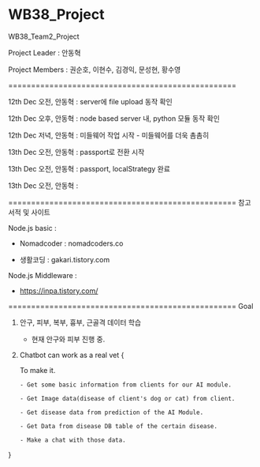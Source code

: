 # WB38_Project

WB38_Team2_Project

Project Leader : 안동혁

Project Members : 권순호, 이현수, 김경익, 문성현, 황수영

==================================================

12th Dec 오전, 안동혁 : server에 file upload 동작 확인

12th Dec 오후, 안동혁 : node based server 내, python 모듈 동작 확인

12th Dec 저녁, 안동혁 : 미들웨어 작업 시작 - 미들웨어를 더욱 촘촘히

13th Dec 오전, 안동혁 : passport로 전환 시작

13th Dec 오전, 안동혁 : passport, localStrategy 완료

13th Dec 오전, 안동혁 :

==================================================
참고 서적 및 사이트

Node.js basic :

- Nomadcoder : nomadcoders.co

- 생활코딩 : gakari.tistory.com

Node.js Middleware :

- https://inpa.tistory.com/

==================================================
Goal

1.  안구, 피부, 복부, 흉부, 근골격 데이터 학습

    - 현재 안구와 피부 진행 중.

2.  Chatbot can work as a real vet {

    To make it.

        - Get some basic information from clients for our AI module.

        - Get Image data(disease of client's dog or cat) from client.

        - Get disease data from prediction of the AI Module.

        - Get Data from disease DB table of the certain disease.

        - Make a chat with those data.

}
